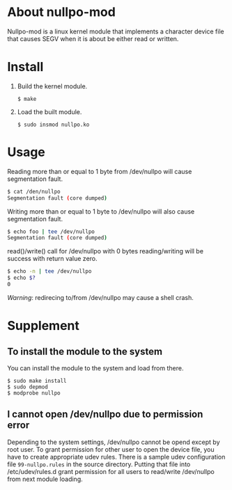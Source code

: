 About nullpo-mod
================
Nullpo-mod is a linux kernel module that implements a character device file
that causes SEGV when it is about be either read or written.

Install
=======

 1. Build the kernel module.

    ```
    $ make
    ```

 2. Load the built module.

    ```
    $ sudo insmod nullpo.ko
    ```


Usage
=====

Reading more than or equal to 1 byte from /dev/nullpo will cause segmentation
fault.

```sh
$ cat /den/nullpo
Segmentation fault (core dumped)
```

Writing more than or equal to 1 byte to /dev/nullpo will also cause
segmentation fault.

```sh
$ echo foo | tee /dev/nullpo
Segmentation fault (core dumped)
```

read()/write() call for /dev/nullpo with 0 bytes reading/writing will be
success with return value zero.

```sh
$ echo -n | tee /dev/nullpo
$ echo $?
0
```

*Warning*: redirecing to/from /dev/nullpo may cause a shell crash.

Supplement
==========

To install the module to the system
------------------------------------------

You can install the module to the system and load from there.

```
$ sudo make install
$ sudo depmod
$ modprobe nullpo
```

I cannot open /dev/nullpo due to permission error
-------------------------------------------------

Depending to the system settings, /dev/nullpo cannot be opend except by root
user. To grant permission for other user to open the device file, you have
to create appropriate udev rules. There is a sample udev configuration file
`99-nullpo.rules` in the source directory. Putting that file into /etc/udev/rules.d
grant permission for all users to read/write /dev/nullpo from next module loading.
